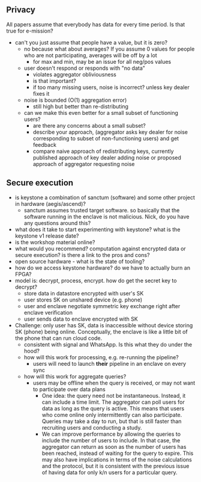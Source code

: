 ## Privacy ##
All papers assume that everybody has data for every time period. Is that true for e-mission?
- can't you just assume that people have a value, but it is zero?
  - no because what about averages? If you assume 0 values for people who are not participating, averages will be off by a lot
    - for max and min, may be an issue for all neg/pos values
  - user doesn't respond or responds with "no data"
    - violates aggregator obliviousness
     - is that important?
    - if too many missing users, noise is incorrect? unless key dealer fixes it
  - noise is bounded (O(1) aggregation error)
     - still high but better than re-distributing
  - can we make this even better for a small subset of functioning users?
     - are there any concerns about a small subset?
     - describe your approach, (aggregator asks key dealer for noise corresponding to subset of non-functioning users) and get feedback
     - compare naive approach of redistributing keys, currently published approach of key dealer adding noise or proposed approach of aggregator requesting noise

## Secure execution ##
- is keystone a combination of sanctum (software) and some other project in hardware (aegis/ascend)?
  - sanctum assumes trusted target software. so basically that the software running in the enclave is not malicious. Nick, do you have any questions around this?
- what does it take to start experimenting with keystone? what is the keystone v1 release date?
- is the workshop material online?
- what would you recommend? computation against encrypted data or secure execution? is there a link to the pros and cons?
- open source hardware - what is the state of tooling?
- how do we access keystone hardware? do we have to actually burn an FPGA?
- model is: decrypt, process, encrypt. how do get the secret key to decrypt?
  - store data in datastore encrypted with user's SK
  - user stores SK on unshared device (e.g. phone)
  - user and enclave negotiate symmetric key exchange right after enclave verification
  - user sends data to enclave encrypted with SK
- Challenge: only user has SK, data is inaccessible without device storing SK (phone) being online. Conceptually, the enclave is like a little bit of the phone that can run cloud code.
  - consistent with signal and WhatsApp. Is this what they do under the hood?
  - how will this work for processing, e.g. re-running the pipeline?
    - users will need to launch **their** pipeline in an enclave on every sync
  - how will this work for aggregate queries?
    - users may be offline when the query is received, or may not want to participate over data plans
      - One idea: the query need not be instantaneous. Instead, it can include a time limit. The aggregator can poll users for data as long as the query is active. This means that users who come online only intermittently can also participate. Queries may take a day to run, but that is still faster than recruiting users and conducting a study.
      - We can improve performance by allowing the queries to include the number of users to include. In that case, the aggregator can return as soon as the number of users has been reached, instead of waiting for the query to expire. This may also have implications in terms of the noise calculations and the protocol, but it is consistent with the previous issue of having data for only k/n users for a particular query.
